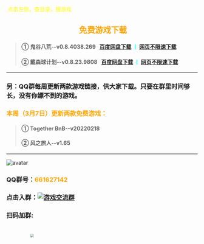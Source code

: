 <head>
          <!-- Place your kit's code here -->
          <script src="https://kit.fontawesome.com/911b022eab.js" crossorigin="anonymous"></script>
</head>
<font face="黑体"><font color=yellow><i class="fa-solid fa-arrow-left-long"></i>&nbsp;点击左侧，查目录，搜游戏<br></font></font>


<h2><center><i class="fa-solid fa-handshake"></i>  &nbsp;<font color=orange>免费游戏下载<center></font></font></h2>

>#### ① 鬼谷八荒--v0.8.4038.269  &nbsp;&nbsp;<font color=cyan>[百度网盘下载](https://pan.baidu.com/s/1NabO2xGNDj88rNrIBwyfjw)&nbsp;丨&nbsp;[网页不限速下载](https://cowtransfer.com/s/5701bb18d5e749)</font>
>#### ② 戴森球计划--v0.8.23.9808  &nbsp;&nbsp;<font color=cyan>[百度网盘下载](https://pan.baidu.com/s/1uqNrZ3c-WEQVycb4o62DKQ?pwd=heng)&nbsp;丨&nbsp;[网页不限速下载](https://cowtransfer.com/s/ea0a88a4c09e41)</font>

---

<h3>另：QQ群每周更新两款游戏链接，供大家下载。只要在群里时间够长，没有你嫖不到的游戏。</h3>

<h3><font color=orange>本周（3月7日）更新两款免费游戏：</font></h3>

><h4> ① Together BnB--v20220218</h4>
><h4> ② 风之旅人--v1.65</h4>

***

![avatar](/img/qwj.jpg)

<h3>QQ群号：<font color=orange>661627142</font></h3>

<h3>点击入群：<a target="_blank" href="https://qm.qq.com/cgi-bin/qm/qr?k=wWnrIe5zq6iAwbjaMd6NDE8Meb8yrC-Z&jump_from=webapi"><img border="0" src="//pub.idqqimg.com/wpa/images/group.png" alt="游戏交流群" title="游戏交流群"></a></h3>

<h3>扫码加群:</h3>
<br>
&nbsp;&nbsp;&nbsp;&nbsp;&nbsp;&nbsp;&nbsp;&nbsp;&nbsp;&nbsp;&nbsp;&nbsp;&nbsp;&nbsp;&nbsp;&nbsp;<img src="/img/qqun.jpg" style="zoom:55%">

